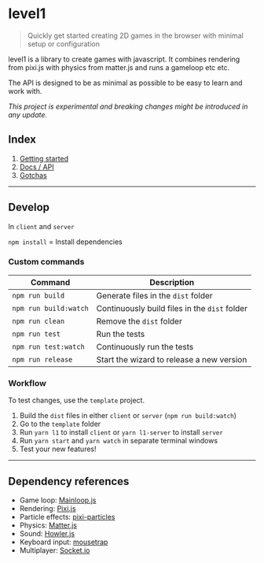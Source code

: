 # level1

> Quickly get started creating 2D games in the browser with minimal setup or configuration

level1 is a library to create games with javascript. It combines rendering from pixi.js with physics
from matter.js and runs a gameloop etc etc.

The API is designed to be as minimal as possible to be easy to learn and work with.

*This project is experimental and breaking changes might be introduced in any update.*

## Index

1. [Getting started](docs/getting-started.md#getting-started)
1. [Docs / API](https://rymdkraftverk.github.io/level1/)
1. [Gotchas](https://github.com/sajmoni/level1#docs/gotchas)

---

## Develop

In `client` and `server`

`npm install` = Install dependencies

### Custom commands

Command | Description
------- | -----------
`npm run build` | Generate files in the `dist` folder
`npm run build:watch` | Continuously build files in the `dist` folder
`npm run clean` | Remove the `dist` folder
`npm run test` | Run the tests
`npm run test:watch` | Continuously run the tests
`npm run release` | Start the wizard to release a new version

### Workflow

To test changes, use the `template` project.

1. Build the `dist` files in either `client` or `server` (`npm run build:watch`)
1. Go to the `template` folder
1. Run `yarn l1` to install `client` or `yarn l1-server` to install `server`
1. Run `yarn start` and `yarn watch` in separate terminal windows
1. Test your new features!

---

## Dependency references

- Game loop: [Mainloop.js]()
- Rendering: [Pixi.js](https://github.com/pixijs/pixi.js)
- Particle effects: [pixi-particles](https://github.com/pixijs/pixi-particles)
- Physics: [Matter.js](https://github.com/liabru/matter-js)
- Sound: [Howler.js](https://github.com/goldfire/howler.js)
- Keyboard input: [mousetrap]()
- Multiplayer: [Socket.io](https://github.com/socketio/socket.io)

